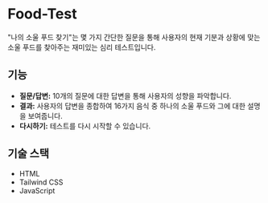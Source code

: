 # Food-Test

"나의 소울 푸드 찾기"는 몇 가지 간단한 질문을 통해 사용자의 현재 기분과 상황에 맞는 소울 푸드를 찾아주는 재미있는 심리 테스트입니다.

## 기능

-   **질문/답변:** 10개의 질문에 대한 답변을 통해 사용자의 성향을 파악합니다.
-   **결과:** 사용자의 답변을 종합하여 16가지 음식 중 하나의 소울 푸드와 그에 대한 설명을 보여줍니다.
-   **다시하기:** 테스트를 다시 시작할 수 있습니다.

## 기술 스택

-   HTML
-   Tailwind CSS
-   JavaScript
